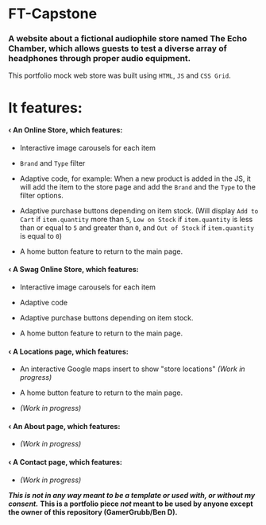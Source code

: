 # FT-Capstone
<h3>A website about a fictional audiophile store named The Echo Chamber, which allows guests to test a diverse array of headphones through proper audio equipment.</h3>

This portfolio mock web store was built using `HTML`, `JS` and `CSS Grid`.


# It features:
<h4>‹ An Online Store, which features:</h4>

- Interactive image carousels for each item
  
- `Brand` and `Type` filter
  
- Adaptive code, for example: When a new product is added in the JS, it will add the item to the store page and add the `Brand` and the `Type` to the filter options.
  
- Adaptive purchase buttons depending on item stock.  (Will display `Add to Cart` if `item.quantity` more than `5`, `Low on Stock` if `item.quantity` is less than or equal to `5` and greater than `0`, and `Out of Stock` if `item.quantity` is equal to `0`)
  
- A home button feature to return to the main page.
  
  
<h4>‹ A Swag Online Store, which features:</h4>

- Interactive image carousels for each item
  
- Adaptive code
  
- Adaptive purchase buttons depending on item stock.
  
- A home button feature to return to the main page.
  

<h4>‹ A Locations page, which features:</h4>

- An interactive Google maps insert to show "store locations" *(Work in progress)*
  
- A home button feature to return to the main page.
  
- *(Work in progress)*

<h4>‹ An About page, which features:</h4>

- *(Work in progress)*

<h4>‹ A Contact page, which features:</h4>

- *(Work in progress)*


***This is not in any way meant to be a template or used with, or without my consent.*** 
**This is a portfolio piece *not* meant to be used by anyone except the owner of this repository (GamerGrubb/Ben D).**
